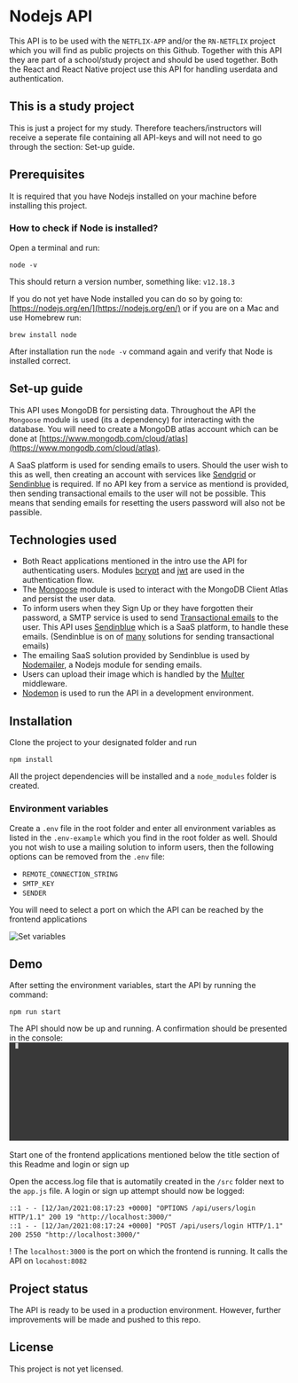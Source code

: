 # Nodejs API

This API is to be used with the `NETFLIX-APP` and/or the `RN-NETFLIX` project which you will find as public projects on this Github. Together with this API they are part of a school/study project and should be used together.
Both the React and React Native project use this API for handling userdata and authentication.

## This is a study project

This is just a project for my study. Therefore teachers/instructors will receive a seperate file containing all API-keys and will not need to go through the section: Set-up guide.

## Prerequisites

It is required that you have Nodejs installed on your machine before installing this project.

### How to check if Node is installed?

Open a terminal and run:

```
node -v
```

This should return a version number, something like: `v12.18.3`

If you do not yet have Node installed you can do so by going to: [https://nodejs.org/en/](https://nodejs.org/en/)
or if you are on a Mac and use Homebrew run:

```
brew install node
```

After installation run the `node -v` command again and verify that Node is installed correct.

## Set-up guide

This API uses MongoDB for persisting data. Throughout the API the `Mongoose` module is used (its a dependency) for interacting with the database.
You will need to create a MongoDB atlas account which can be done at [https://www.mongodb.com/cloud/atlas](https://www.mongodb.com/cloud/atlas).

A SaaS platform is used for sending emails to users. Should the user wish to this as well, then creating an account with services like [Sendgrid](https://sendgrid.com/solutions/email-api/) or [Sendinblue](https://www.sendinblue.com/) is required. If no API key from a service as mentiond is provided, then sending transactional emails to the user will not be possible. This means that sending emails for resetting the users password will also not be passible.

## Technologies used

- Both React applications mentioned in the intro use the API for authenticating users. Modules [bcrypt](https://www.npmjs.com/package/bcrypt) and [jwt](https://www.npmjs.com/package/jsonwebtoken) are used in the authentication flow.
- The [Mongoose](https://mongoosejs.com/) module is used to interact with the MongoDB Client Atlas and persist the user data.
- To inform users when they Sign Up or they have forgotten their password, a SMTP service is used to send [Transactional emails](https://www.sendinblue.com/features/transactional-email/) to the user. This API uses [Sendinblue](https://www.sendinblue.com/) which is a SaaS platform, to handle these emails. (Sendinblue is on of [many](https://www.g2.com/products/twilio-sendgrid-email-api/competitors/alternatives) solutions for sending transactional emails)
- The emailing SaaS solution provided by Sendinblue is used by [Nodemailer](https://nodemailer.com/about/), a Nodejs module for sending emails.
- Users can upload their image which is handled by the [Multer](https://www.npmjs.com/package/multer) middleware.
- [Nodemon](https://www.npmjs.com/package/nodemon) is used to run the API in a development environment.

## Installation

Clone the project to your designated folder and run

```
npm install
```

All the project dependencies will be installed and a `node_modules` folder is created.

### Environment variables

Create a `.env` file in the root folder and enter all environment variables as listed in the `.env-example` which you find in the root folder as well.
Should you not wish to use a mailing solution to inform users, then the following options can be removed from the `.env` file:

- `REMOTE_CONNECTION_STRING`
- `SMTP_KEY`
- `SENDER`

You will need to select a port on which the API can be reached by the frontend applications

<img src="https://github.com/LauRuns/readme-gifs/blob/main/api/env_variables_netflix_api.gif?raw=true" alt='Set variables' />

## Demo

After setting the environment variables, start the API by running the command:

```
npm run start
```

The API should now be up and running. A confirmation should be presented in the console:
<img src="https://github.com/LauRuns/readme-gifs/blob/main/api/api_ruin_start.gif?raw=true" alt='Run start' />

Start one of the frontend applications mentioned below the title section of this Readme and login or sign up

Open the access.log file that is automatily created in the `/src` folder next to the `app.js` file.
A login or sign up attempt should now be logged:

```
::1 - - [12/Jan/2021:08:17:23 +0000] "OPTIONS /api/users/login HTTP/1.1" 200 19 "http://localhost:3000/"
::1 - - [12/Jan/2021:08:17:24 +0000] "POST /api/users/login HTTP/1.1" 200 2550 "http://localhost:3000/"
```

! The `localhost:3000` is the port on which the frontend is running. It calls the API on `locahost:8082`

## Project status

The API is ready to be used in a production environment. However, further improvements will be made and pushed to this repo.

## License

This project is not yet licensed.
